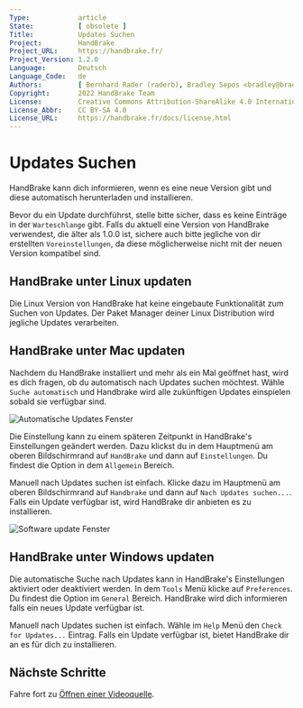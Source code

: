 ```yaml
---
Type:            article
State:           [ obsolete ]
Title:           Updates Suchen
Project:         HandBrake
Project_URL:     https://handbrake.fr/
Project_Version: 1.2.0
Language:        Deutsch
Language_Code:   de
Authors:         [ Bernhard Rader (raderb), Bradley Sepos <bradley@bradleysepos.com> (BradleyS) ]
Copyright:       2022 HandBrake Team
License:         Creative Commons Attribution-ShareAlike 4.0 International
License_Abbr:    CC BY-SA 4.0
License_URL:     https://handbrake.fr/docs/license.html
---
```


Updates Suchen
====================

HandBrake kann dich informieren, wenn es eine neue Version gibt und diese automatisch herunterladen und installieren.

Bevor du ein Update durchführst, stelle bitte sicher, dass es keine Einträge in der `Warteschlange` gibt. Falls du aktuell eine Version von HandBrake verwendest, die älter als 1.0.0 ist, sichere auch bitte jegliche von dir erstellten `Voreinstellungen`, da diese möglicherweise nicht mit der neuen Version kompatibel sind.

<!-- .system-linux -->

## HandBrake unter Linux updaten

Die Linux Version von HandBrake hat keine eingebaute Funktionalität zum Suchen von Updates. Der Paket Manager deiner Linux Distribution wird jegliche Updates verarbeiten.

<!-- /.system-linux -->
<!-- .system-macos -->

## HandBrake unter Mac updaten

Nachdem du HandBrake installiert und mehr als ein Mal geöffnet hast, wird es dich fragen, ob du automatisch nach Updates suchen möchtest. Wähle `Suche automatisch` und Handbrake wird alle zukünftigen Updates einspielen sobald sie verfügbar sind.

![Automatische Updates Fenster](../../../en/images/mac/check-for-updates-automatically-1.1.0.png "Automatisch nach Updates suchen hilft dir, mit den neuesten Features und Bug fixes auf dem aktuellen Stand zu sein.")

Die Einstellung kann zu einem späteren Zeitpunkt in HandBrake's Einstellungen geändert werden. Dazu klickst du in dem Hauptmenü am oberen Bildschirmrand auf `HandBrake` und dann auf `Einstellungen`. Du findest die Option in dem `Allgemein` Bereich.

Manuell nach Updates suchen ist einfach. Klicke dazu im Hauptmenü am oberen Bildschirmrand auf `Handbrake` und dann auf `Nach Updates suchen...`. Falls ein Update verfügbar ist, wird HandBrake dir anbieten es zu installieren.

![Software update Fenster](../../../en/images/mac/software-update-1.1.0.png "Falls ein Update verfügbar ist, wird HandBrake dir anbieten es für dich zu installieren.")

<!-- /.system-macos -->
<!-- .system-windows -->

## HandBrake unter Windows updaten

Die automatische Suche nach Updates kann in HandBrake's Einstellungen aktiviert oder deaktiviert werden. In dem `Tools` Menü klicke auf `Preferences`. Du findest die Option im `General` Bereich. HandBrake wird dich informieren falls ein neues Update verfügbar ist.

Manuell nach Updates suchen ist einfach. Wähle im `Help` Menü den `Check for Updates...` Eintrag. Falls ein Update verfügbar ist, bietet HandBrake dir an es für dich zu installieren.

<!-- /.system-windows -->

<!-- .continue -->

## Nächste Schritte

<!-- .success -->

Fahre fort zu [Öffnen einer Videoquelle](../workflow/open-video-source.html).

<!-- /.success -->

<!-- /.continue -->

